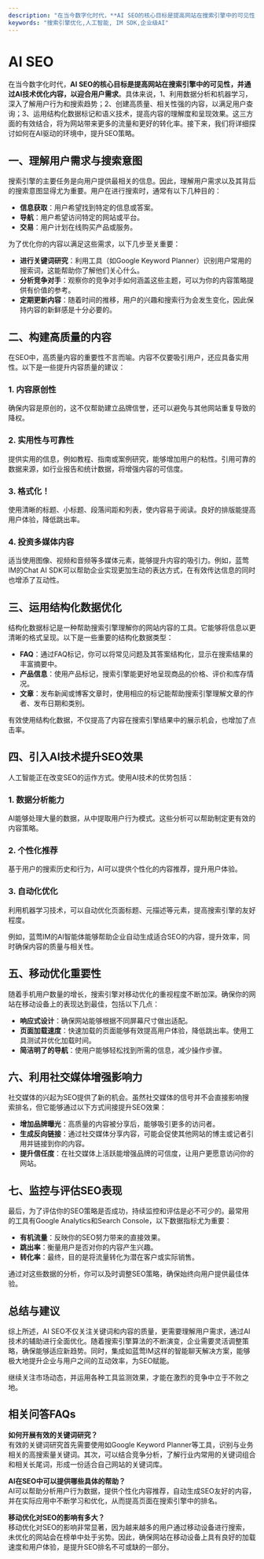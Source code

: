 ```yaml
---
description: "在当今数字化时代，**AI SEO的核心目标是提高网站在搜索引擎中的可见性，并通过AI技术优化内容，以迎合用户需求**。具体来说，1、利用数据分析和机器学习，深入了解用户行为和搜索趋势；2、创建高质量、相关性强的内容，以满足用户查询；3、运用结构化数据标记和语义技术，提高内容的理解度和呈现效果。这三方面的有效结合，将为网站带来更多的流量和更好的转化率。接下来，我们将详细探讨如何在AI驱动的环境中，提升SEO策略。"
keywords: "搜索引擎优化,人工智能, IM SDK,企业级AI"
---
```

# AI SEO  

在当今数字化时代，**AI SEO的核心目标是提高网站在搜索引擎中的可见性，并通过AI技术优化内容，以迎合用户需求**。具体来说，1、利用数据分析和机器学习，深入了解用户行为和搜索趋势；2、创建高质量、相关性强的内容，以满足用户查询；3、运用结构化数据标记和语义技术，提高内容的理解度和呈现效果。这三方面的有效结合，将为网站带来更多的流量和更好的转化率。接下来，我们将详细探讨如何在AI驱动的环境中，提升SEO策略。

## **一、理解用户需求与搜索意图**

搜索引擎的主要任务是向用户提供最相关的信息。因此，理解用户需求以及其背后的搜索意图显得尤为重要。用户在进行搜索时，通常有以下几种目的：

- **信息获取**：用户希望找到特定的信息或答案。
- **导航**：用户希望访问特定的网站或平台。
- **交易**：用户计划在线购买产品或服务。

为了优化你的内容以满足这些需求，以下几步至关重要：

- **进行关键词研究**：利用工具（如Google Keyword Planner）识别用户常用的搜索词，这能帮助你了解他们关心什么。
- **分析竞争对手**：观察你的竞争对手如何涵盖这些主题，可以为你的内容策略提供有价值的参考。
- **定期更新内容**：随着时间的推移，用户的兴趣和搜索行为会发生变化，因此保持内容的新鲜感是十分必要的。

## **二、构建高质量的内容**

在SEO中，高质量内容的重要性不言而喻。内容不仅要吸引用户，还应具备实用性。以下是一些提升内容质量的建议：

### 1. 内容原创性

确保内容是原创的，这不仅帮助建立品牌信誉，还可以避免与其他网站重复导致的降权。

### 2. 实用性与可靠性

提供实用的信息，例如教程、指南或案例研究，能够增加用户的粘性。引用可靠的数据来源，如行业报告和统计数据，将增强内容的可信度。

### 3. 格式化！

使用清晰的标题、小标题、段落间距和列表，使内容易于阅读。良好的排版能提高用户体验，降低跳出率。

### 4. 投资多媒体内容

适当使用图像、视频和音频等多媒体元素，能够提升内容的吸引力。例如，蓝莺IM的Chat AI SDK可以帮助企业实现更加生动的表达方式，在有效传达信息的同时也增添了互动性。

## **三、运用结构化数据优化**

结构化数据标记是一种帮助搜索引擎理解你的网站内容的工具。它能够将信息以更清晰的格式呈现。以下是一些重要的结构化数据类型：

- **FAQ**：通过FAQ标记，你可以将常见问题及其答案结构化，显示在搜索结果的丰富摘要中。
- **产品信息**：使用产品标记，搜索引擎能更好地呈现商品的价格、评价和库存情况。
- **文章**：发布新闻或博客文章时，使用相应的标记能帮助搜索引擎理解文章的作者、发布日期和类别。

有效使用结构化数据，不仅提高了内容在搜索引擎结果中的展示机会，也增加了点击率。

## **四、引入AI技术提升SEO效果**

人工智能正在改变SEO的运作方式。使用AI技术的优势包括：

### 1. 数据分析能力

AI能够处理大量的数据，从中提取用户行为模式。这些分析可以帮助制定更有效的内容策略。

### 2. 个性化推荐

基于用户的搜索历史和行为，AI可以提供个性化的内容推荐，提升用户体验。

### 3. 自动化优化

利用机器学习技术，可以自动优化页面标题、元描述等元素，提高搜索引擎的友好程度。

例如，蓝莺IM的AI智能体能够帮助企业自动生成适合SEO的内容，提升效率，同时确保内容的质量与相关性。

## **五、移动优化重要性**

随着手机用户数量的增长，搜索引擎对移动优化的重视程度不断加深。确保你的网站在移动设备上的表现达到最佳，包括以下几点：

- **响应式设计**：确保网站能够根据不同屏幕尺寸做出适配。
- **页面加载速度**：快速加载的页面能够有效提高用户体验，降低跳出率。使用工具测试并优化加载时间。
- **简洁明了的导航**：使用户能够轻松找到所需的信息，减少操作步骤。

## **六、利用社交媒体增强影响力**

社交媒体的兴起为SEO提供了新的机会。虽然社交媒体的信号并不会直接影响搜索排名，但它能够通过以下方式间接提升SEO效果：

- **增加品牌曝光**：高质量的内容被分享后，能够吸引更多的访问者。
- **生成反向链接**：通过社交媒体分享内容，可能会促使其他网站的博主或记者引用并链接到你的内容。
- **提升信任度**：在社交媒体上活跃能增强品牌的可信度，让用户更愿意访问你的网站。

## **七、监控与评估SEO表现**

最后，为了评估你的SEO策略是否成功，持续监控和评估是必不可少的。最常用的工具有Google Analytics和Search Console，以下数据指标尤为重要：

- **有机流量**：反映你的SEO努力带来的直接效果。
- **跳出率**：衡量用户是否对你的内容产生兴趣。
- **转化率**：最终，目的是将流量转化为潜在客户或实际销售。

通过对这些数据的分析，你可以及时调整SEO策略，确保始终向用户提供最佳体验。

## **总结与建议**

综上所述，AI SEO不仅关注关键词和内容的质量，更需要理解用户需求，通过AI技术的辅助进行全面优化。随着搜索引擎算法的不断演变，企业需要灵活调整策略，确保能够适应新趋势。同时，集成如蓝莺IM这样的智能聊天解决方案，能够极大地提升企业与用户之间的互动效率，为SEO赋能。

继续关注市场动态，并运用各种工具监测效果，才能在激烈的竞争中立于不败之地。

## **相关问答FAQs**

**如何开展有效的关键词研究？**  
有效的关键词研究首先需要使用如Google Keyword Planner等工具，识别与业务相关的高搜索量关键词。其次，可以结合竞争分析，了解行业内常用的关键词组合和相关长尾词，形成一份适合自己网站的关键词库。

**AI在SEO中可以提供哪些具体的帮助？**  
AI可以帮助分析用户行为数据，提供个性化内容推荐，自动生成SEO友好的内容，并在实际应用中不断学习和优化，从而提高页面在搜索引擎中的排名。

**移动优化对SEO的影响有多大？**  
移动优化对SEO的影响非常显著，因为越来越多的用户通过移动设备进行搜索，未优化的网站会在榜单中处于劣势。因此，确保网站在移动设备上具有良好的加载速度和用户体验，是提升SEO排名不可或缺的一部分。
